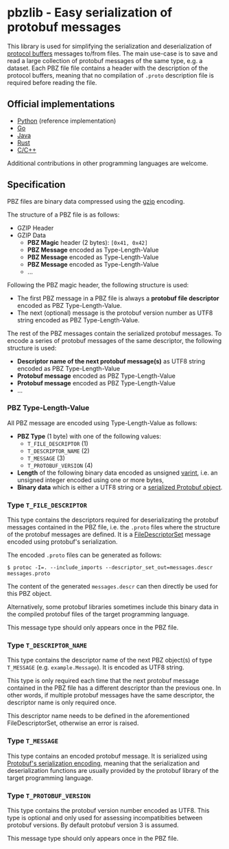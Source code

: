# pbzlib - Easy serialization of protobuf messages

This library is used for simplifying the serialization and deserialization of [protocol buffers](https://developers.google.com/protocol-buffers/) messages to/from files.
The main use-case is to save and read a large collection of protobuf messages of the same type, e.g. a dataset.
Each PBZ file file contains a header with the description of the protocol buffers, meaning that no compilation of `.proto` description file is required before reading the file.


## Official implementations

- [Python](https://github.com/fabgeyer/pbzlib-py) (reference implementation)
- [Go](https://github.com/fabgeyer/pbzlib-go)
- [Java](https://github.com/fabgeyer/pbzlib-java)
- [Rust](https://github.com/fabgeyer/pbzlib-rs)
- [C/C++](https://github.com/fabgeyer/pbzlib-c-cpp)

Additional contributions in other programming languages are welcome.


## Specification

PBZ files are binary data compressed using the [gzip](https://www.gzip.org) encoding.

The structure of a PBZ file is as follows:
- GZIP Header
- GZIP Data
    - **PBZ Magic** header (2 bytes): `[0x41, 0x42]`
    - **PBZ Message** encoded as Type-Length-Value
    - **PBZ Message** encoded as Type-Length-Value
    - **PBZ Message** encoded as Type-Length-Value
    - ...

Following the PBZ magic header, the following structure is used:
- The first PBZ message in a PBZ file is always a **protobuf file descriptor** encoded as PBZ Type-Length-Value.
- The next (optional) message is the protobuf version number as UTF8 string encoded as PBZ Type-Length-Value.

The rest of the PBZ messages contain the serialized protobuf messages.
To encode a series of protobuf messages of the same descriptor, the following structure is used:
- **Descriptor name of the next protobuf message(s)** as UTF8 string encoded as PBZ Type-Length-Value
- **Protobuf message** encoded as PBZ Type-Length-Value
- **Protobuf message** encoded as PBZ Type-Length-Value
- ...

### PBZ Type-Length-Value

All PBZ message are encoded using Type-Length-Value as follows:
- **PBZ Type** (1 byte) with one of the following values:
    - `T_FILE_DESCRIPTOR` (1)
    - `T_DESCRIPTOR_NAME` (2)
    - `T_MESSAGE` (3)
    - `T_PROTOBUF_VERSION` (4)
- **Length** of the following binary data encoded as unsigned [varint](https://developers.google.com/protocol-buffers/docs/encoding#varints), i.e. an unsigned integer encoded using one or more bytes,
- **Binary data** which is either a UTF8 string or a [serialized Protobuf object](https://developers.google.com/protocol-buffers/docs/encoding).

### Type `T_FILE_DESCRIPTOR`

This type contains the descriptors required for deserializating the protobuf messages contained in the PBZ file, i.e. the `.proto` files where the structure of the protobuf messages are defined.
It is a [FileDescriptorSet](https://github.com/protocolbuffers/protobuf/blob/master/src/google/protobuf/descriptor.proto) message encoded using protobuf's serialization.

The encoded `.proto` files can be generated as follows:
```
$ protoc -I=. --include_imports --descriptor_set_out=messages.descr messages.proto
```
The content of the generated `messages.descr` can then directly be used for this PBZ object.

Alternatively, some protobuf libraries sometimes include this binary data in the compiled protobuf files of the target programming language.

This message type should only appears once in the PBZ file.

### Type `T_DESCRIPTOR_NAME`

This type contains the descriptor name of the next PBZ object(s) of type `T_MESSAGE` (e.g. `example.Message`).
It is encoded as UTF8 string.

This type is only required each time that the next protobuf message contained in the PBZ file has a different descriptor than the previous one.
In other words, if multiple protobuf messages have the same descriptor, the descriptor name is only required once.

This descriptor name needs to be defined in the aforementioned FileDescriptorSet, otherwise an error is raised.

### Type `T_MESSAGE`

This type contains an encoded protobuf message.
It is serialized using [Protobuf's serialization encoding](https://developers.google.com/protocol-buffers/docs/encoding), meaning that the serialization and deserialization functions are usually provided by the protobuf library of the target programming language.

### Type `T_PROTOBUF_VERSION`

This type contains the protobuf version number encoded as UTF8.
This type is optional and only used for assessing incompatibities between protobuf versions.
By default protobuf version 3 is assumed.

This message type should only appears once in the PBZ file.
